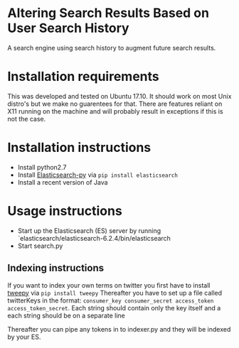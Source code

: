 # Altering Search Results Based on User Search History
A search engine using search history to augment future search results.


# Installation requirements

This was developed and tested on Ubuntu 17.10. It should work on most Unix distro's but we make no guarentees for that.
There are features reliant on X11 running on the machine and will probably result in exceptions if this is not the case.

# Installation instructions


* Install python2.7
* Install [Elasticsearch-py](https://github.com/tweepy/tweepy) via `pip install elasticsearch`
* Install a recent version of Java

# Usage instructions

* Start up the Elasticsearch (ES) server by running `elasticsearch/elasticsearch-6.2.4/bin/elasticsearch
* Start search.py

## Indexing instructions
If you want to index your own terms on twitter you first have to install [tweepy](https://github.com/tweepy/tweepy) via `pip install tweepy`
Thereafter you have to set up a file called twitterKeys in the format: 
`consumer_key
consumer_secret
access_token
access_token_secret`. Each string should contain only the key itself and a each string should be on a separate line

Thereafter you can pipe any tokens in to indexer.py and they will be indexed by your ES.


